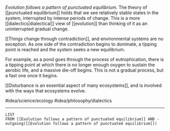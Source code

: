 *Evolution follows a pattern of punctuated equilibrium.* The theory of [[punctuated equilibrium]] holds that we see relatively stable states in the system, interrupted by intense periods of change. This is a more [[dialectics|dialectical]] view of [[evolution]] than thinking of it as an uninterrupted gradual change. 

[[Things change through contradiction]], and environmental systems are no exception. As one side of the contradiction begins to dominate, a tipping point is reached and the system seeks a new equilibrium. 

For example, as a pond goes through the process of eutrophication, there is a tipping point at which there is no longer enough oxygen to sustain the aerobic life, and a massive die-off begins. This is not a gradual process, but a fast one once it begins. 

[[Disturbance is an essential aspect of many ecosystems]], and is involved with the ways that ecosystems evolve. 

#idea/science/ecology 
#idea/philosophy/dialectics 

---
```dataview
LIST
FROM [[Evolution follows a pattern of punctuated equilibrium]] AND -outgoing([[Evolution follows a pattern of punctuated equilibrium]])
```